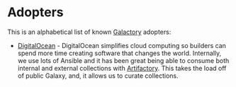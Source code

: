 # Adopters

This is an alphabetical list of known [Galactory](https://github.com/briantist/galactory) adopters:

* [DigitalOcean](https://www.digitalocean.com/about) - DigitalOcean simplifies cloud computing so builders can spend more time creating software that changes the world. Internally, we use lots of Ansible and it has been great being able to consume both internal and external collections with [Artifactory](https://jfrog.com/artifactory/). This takes the load off of public Galaxy, and, it allows us to curate collections.
